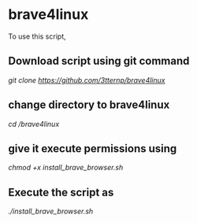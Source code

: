 # brave4linux

To use this script,

## Download script using git command 

_git clone https://github.com/3tternp/brave4linux_

## change directory to brave4linux 

_cd /brave4linux_

## give it execute permissions using 

_chmod +x install_brave_browser.sh_

## Execute the script as 

_./install_brave_browser.sh_
